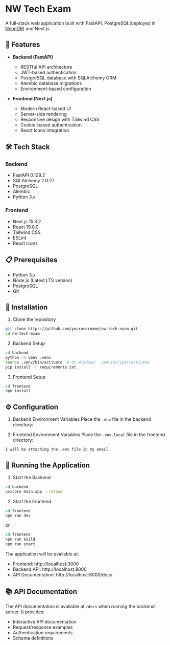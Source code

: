 # NW Tech Exam

A full-stack web application built with FastAPI, PostgreSQL(deployed in [NeonDB](https://neon.tech/)) and Next.js.

## 🚀 Features

- **Backend (FastAPI)**

  - RESTful API architecture
  - JWT-based authentication
  - PostgreSQL database with SQLAlchemy ORM
  - Alembic database migrations
  - Environment-based configuration

- **Frontend (Next.js)**
  - Modern React-based UI
  - Server-side rendering
  - Responsive design with Tailwind CSS
  - Cookie-based authentication
  - React Icons integration

## 🛠️ Tech Stack

### Backend

- FastAPI 0.109.2
- SQLAlchemy 2.0.27
- PostgreSQL
- Alembic
- Python 3.x

### Frontend

- Next.js 15.3.2
- React 19.0.0
- Tailwind CSS
- ESLint
- React Icons

## 📋 Prerequisites

- Python 3.x
- Node.js (Latest LTS version)
- PostgreSQL
- Git

## 🔧 Installation

1. Clone the repository

```bash
git clone https://github.com/yourusername/nw-tech-exam.git
cd nw-tech-exam
```

2. Backend Setup

```bash
cd backend
python -m venv .venv
source .venv/bin/activate  # On Windows: .venv\Scripts\activate
pip install -r requirements.txt
```

3. Frontend Setup

```bash
cd frontend
npm install
```

## ⚙️ Configuration

1. Backend Environment Variables
   Place the `.env` file in the backend directory:

2. Frontend Environment Variables
   Place the `.env.local` file in the frontend directory:

```
I will be attaching the .env file in my email
```

## 🚀 Running the Application

1. Start the Backend

```bash
cd backend
uvicorn main:app --reload
```

2. Start the Frontend

```bash
cd frontend
npm run dev
```

or

```bash
cd frontend
npm run build
npm run start
```

The application will be available at:

- Frontend: http://localhost:3000
- Backend API: http://localhost:8000
- API Documentation: http://localhost:8000/docs

## 📚 API Documentation

The API documentation is available at `/docs` when running the backend server. It provides:

- Interactive API documentation
- Request/response examples
- Authentication requirements
- Schema definitions
